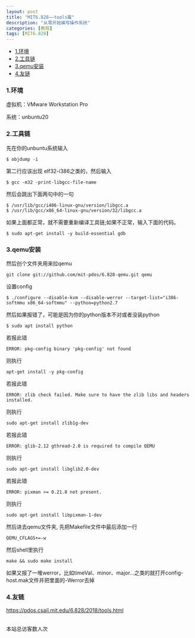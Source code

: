 ```yaml
---
layout: post
title: "MIT6.828——tools篇"
description: "从零开始编写操作系统"
categories: [教程]
tags: [MIT6.828]
---
```


-   [1.环境](#1)
-   [2.工具链](#2)
-   [3.qemu安装](#3)
-   [4.友链](#4)

<h3 id="1">1.环境</h3>
虚拟机：VMware Workstation Pro

系统：unbuntu20

<h3 id="2">2.工具链</h3>

先在你的unbuntu系统输入

```shell
$ objdump -i
```

第二行应该出现 elf32-i386之类的，然后输入

```shell
$ gcc -m32 -print-libgcc-file-name
```

然后会跳出下面两句中的一句

```shell
$ /usr/lib/gcc/i486-linux-gnu/version/libgcc.a
$ /usr/lib/gcc/x86_64-linux-gnu/version/32/libgcc.a
```

如果上面都正常，就不需要重新编译工具链;如果不正常，输入下面的代码。

```shell
$ sudo apt-get install -y build-essential gdb
```

<h3 id="3">3.qemu安装</h3>
然后创个文件夹用来拉qemu

```shell
git clone git://github.com/mit-pdos/6.828-qemu.git qemu
```

设置config

```shell
$ ./configure --disable-kvm --disable-werror --target-list="i386-softmmu x86_64-softmmu" --python=python2.7
```

然后如果报错了，可能是因为你的python版本不对或者没装python

```shell
$ sudo apt install python
```

若报此错

```shell
ERROR: pkg-config binary 'pkg-config' not found
```

则执行

```shell
apt-get install -y pkg-config
```

若报此错

```shell
ERROR: zlib check failed. Make sure to have the zlib libs and headers installed.
```

则执行

```shell
sudo apt-get install zlib1g-dev
```

若报此错

```shell
ERROR: glib-2.12 gthread-2.0 is required to compile QEMU
```

则执行

```shell
sudo apt-get install libglib2.0-dev
```

若报此错

```shell
ERROR: pixman >= 0.21.8 not present.
```

则执行

```shell
sudo apt-get install libpixman-1-dev
```

然后进去qemu文件夹, 先把Makefile文件中最后添加一行

```shell
QEMU_CFLAGS+=-w
```

然后shell里执行

```shell
make && sudo make install
```

如果又报了一堆werror，比如timeVal、minor、major...之类的就打开config-host.mak文件并把里面的-Werror去掉

<h3 id="4">4.友链</h3>

<https://pdos.csail.mit.edu/6.828/2018/tools.html>

<!-- Link Gitalk 的支持文件  -->

<link rel="stylesheet" href="https://unpkg.com/gitalk/dist/gitalk.css">
<script src="https://unpkg.com/gitalk@latest/dist/gitalk.min.js"></script>
<div id="gitalk-container"></div>
<script type="text/javascript">
    var gitalk = new Gitalk({

    // gitalk的主要参数
        clientID: '33599ca507921d70615d',
        clientSecret: '1e6229b3a409aac51d5d51dc5458a9c257ca59a9',
        repo: '300id.github.io',
        owner: '300id',
        admin: ['300id'],
        id:'2021-09-26-MIT6.828-tools',

    });
    gitalk.render('gitalk-container');

</script>
<!-- Gitalk end -->

<script async src="//busuanzi.ibruce.info/busuanzi/2.3/busuanzi.pure.mini.js"></script>

<span id="busuanzi_container_site_uv"><br>
  本站总访客数<span id="busuanzi_value_site_uv"></span>人次
</span>
